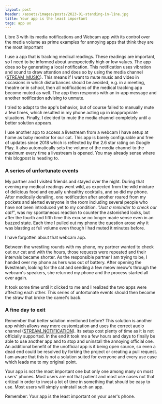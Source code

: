 ```yaml
---
layout: post
header: /assets/images/posts/2023-01-standing-in-line.jpg
title: Your app is the least important
tags: app ux
---
```


Libre 3 with its media notifications and Webcam app with its control over the media volume as prime examples for annoying apps that think they are the most important

I use a app that is tracking medical readings. These readings are important, so I need to be informed about unexpectedly high or low values. The app does so by generating a local notification. This notification uses vibration and sound to draw attention and does so by using the media channel ([STREAM_MUSIC](https://developer.android.com/reference/android/media/AudioManager#STREAM_MUSIC)). This means if I want to mute music and video in occasions in which disturbances should be avoided, e.g. in a meeting, theatre or in school, then all notifications of the medical tracking app become muted as well. The app then responds with an in-app message and another notification advising to unmute.

I tried to adapt to the app's behavior, but of course failed to manually mute a few times, which resulted in my phone acting up in inappropriate situations. Finally, I decided to mute the media channel completely until a better solution appears.

I use another app to access a livestream from a webcam I have setup at home as baby monitor for our cat. This app is barely configurable and free of updates since 2018 which is reflected by the 2.6 star rating on Google Play. It also automatically sets the volume of the media channel to the maximum every time a livestream is opened. You may already sense where this blogpost is heading to.

### A series of unfortunate events

My partner and I visited friends and stayed over the night. During that evening my medical readings went wild, as expected from the wild mixture of delicious food and equally unhealthy cocktails, and so did my phone. After medically derailing, one notification after another roared from my pockets and alerted everyone in the room including several people who have not been introduced yet to my condition. *"Just a reminder to check our cat!"*, was my spontaneous reaction to counter the astonished looks, but after the fourth and fifth time this excuse no longer made sense even in an buzzed state. Each time I pulled out my phone the question arose why it was blasting at full volume even though I had muted it minutes before.

I have forgotten about that webcam app.

Between the wrestling rounds with my phone, my partner wanted to check out our cat and with the hours, those requests were repeated and their intervals became shorter. As the responsible partner I am trying to be, I handed over my phone as hers was out of battery. After opening the livestream, looking for the cat and sending a few meow meow's through the webcam's speakers, she returned my phone and the process started all over again.

It took some time until it clicked to me and I realized the two apps were affecting each other. This series of unfortunate events should then become the straw that broke the camel's back.

### A fine day to exit

Remember that better solution mentioned before? This solution is another app which allows way more customization and uses the correct audio channel ([STREAM_NOTIFICATION](https://developer.android.com/reference/android/media/AudioManager#STREAM_NOTIFICATION)). Its setup cost plenty of time as it is not officially supported. In the end it took me a few hours and days to finally be able to use another app and to stop and uninstall the annoying official one. An additional benefit of the unofficial app is it being open source, so even a dead end could be resolved by forking the project or creating a pull request. I am aware that this is not a solution suited for everyone and every use case which leads me to my original point.

Your app is not the most important one but only one among many on most users' phones. Most users are not that patient and most use cases not that critical in order to invest a lot of time in something that should be easy to use. Most users will simply uninstall such an app.

Remember: Your app is the least important on your user's phone.